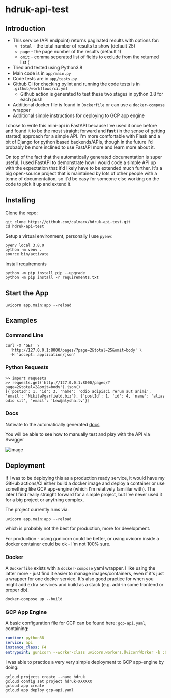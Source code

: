 # hdruk-api-test

## Introduction

* This service (API endpoint) returns paginated results with options for:
   * `total` - the total number of results to show (default 25)
   * `page` - the page number of the results (default 1)
   * `omit` - comma seperated list of fields to exclude from the returned list (
* Tried and tested using Python3.8
* Main code is in `app/main.py`
* Code tests are in `app/tests.py`
* Github CI for checking pylint and running the code tests is in `.github/workflows/ci.yml`
   * Github action is generated to test these two stages in python 3.8 for each push
* Additional docker file is found in `Dockerfile` or can use a `docker-compose` wrapper
* Additional simple instructions for deploying to GCP app engine 

I chose to write this mini-api in FastAPI because I've used it once before and found it to be the most straight forward and __fast__ (in the sense of getting started) approach for a simple API. I'm more comfortable with Flask and a bit of Django for python based backends/APIs, though in the future I'd probably be more inclined to use FastAPI more and learn more about it.

On top of the fact that the automatically generated documentation is super useful, I used FastAPI to demonstrate how I would code a simple API up with the expectation that it'd likely have to be extended much further. It's a big open-source project that is maintained by lots of other people with a tonne of documentation, so it'd be easy for someone else working on the code to pick it up and extend it.

## Installing 

Clone the repo:
```
git clone https://github.com/calmacx/hdruk-api-test.git
cd hdruk-api-test
```

Setup a virtual environment, personally I use `pyenv`:
```
pyenv local 3.8.0
python -m venv .
source bin/activate
```

Install requirements
```
python -m pip install pip --upgrade
python -m pip install -r requirements.txt
```

## Start the App 

```
uvicorn app.main:app --reload
```

## Examples

### Command Line 

```
curl -X 'GET' \
  'http://127.0.0.1:8000/pages/?page=2&total=25&omit=body' \
  -H 'accept: application/json'
```

### Python Requests
```
>> import requests
>> requests.get('http://127.0.0.1:8000/pages/?page=2&total=2&omit=body').json()
[{'postId': 1, 'id': 3, 'name': 'odio adipisci rerum aut animi', 'email': 'Nikita@garfield.biz'}, {'postId': 1, 'id': 4, 'name': 'alias odio sit', 'email': 'Lew@alysha.tv'}]
```

### Docs

Nativate to the automatically generated [docs](http://127.0.0.1:8000/docs)

You will be able to see how to manually test and play with the API via Swagger

![image](https://user-images.githubusercontent.com/69473770/226174312-29f62971-87df-4ae5-91ee-12d0daebaedf.png)



## Deployment

If I was to be deploying this as a production ready service, it would have my GitHub actions/CI either build a docker image and deploy a container or use something like GCP app-engine (which I'm relatively famililar with). The later I find really straight forward for a simple project, but I've never used it for a big project or anything complex.

The project currently runs via:
```
uvicorn app.main:app --reload
```
which is probably not the best for production, more for development.

For production - using gunicorn could be better, or using uvicorn inside a docker container could be ok - I'm not 100% sure.

### Docker

A `Dockerfile` exists with a `docker-compose` yaml wrapper. I like using the latter more - just find it easier to manage images/containers, even if it's just a wrapper for one docker service. It's also good practice for when you might add extra services and build as a stack (e.g. add-in some frontend or proper db).
```
docker-compose up --build
```

### GCP App Engine

A basic configuration file for GCP can be found here: `gcp-api.yaml`, containing:
```yaml
runtime: python38
service: api
instance_class: F4
entrypoint: gunicorn --worker-class uvicorn.workers.UvicornWorker -b :$PORT --workers=1 app.main:app
```
I was able to practice a very very simple deployment to GCP app-engine by doing:
```
gcloud projects create --name hdruk
gcloud config set project hdruk-XXXXXX
gcloud app create
gcloud app deploy gcp-api.yaml
```
